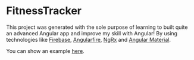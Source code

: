 # FitnessTracker

This project was generated with the sole purpose of learning to built quite an advanced Angular app and improve my skill with Angular! By using technologies like [Firebase](https://firebase.google.com/), [Angularfire](https://github.com/angular/angularfire2), [NgRx](https://github.com/ngrx) and [Angular Material](https://material.angular.io/).

You can show an example [here](https://fitness-traker.firebaseapp.com).
